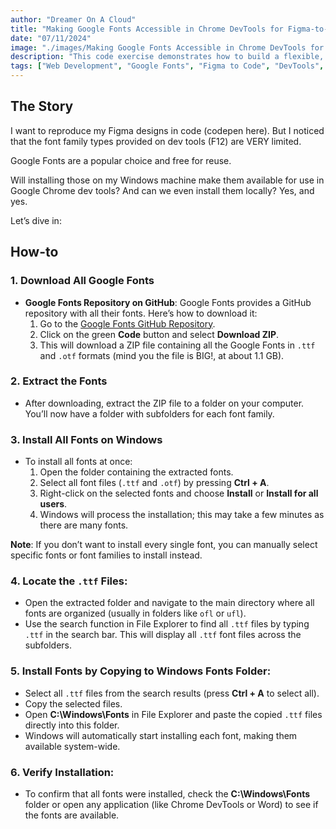 ```yaml
---
author: "Dreamer On A Cloud"
title: "Making Google Fonts Accessible in Chrome DevTools for Figma-to-Code Projects"
date: "07/11/2024"
image: "./images/Making Google Fonts Accessible in Chrome DevTools for Figma-to-Code Projects.png"
description: "This code exercise demonstrates how to build a flexible, resizable layout using CSS flexbox. The goal is to have two side-by-side elements that adjust to the parent container's size, with one element displaying text and the other displaying an image. The image is set to fill its container entirely without stretching, using `object-fit: cover`."
tags: ["Web Development", "Google Fonts", "Figma to Code", "DevTools", "UI Design"]
---
```


## The Story
I want to reproduce my Figma designs in code (codepen here). But I noticed that the font family types provided on dev tools (F12) are VERY limited.

Google Fonts are a popular choice and free for reuse. 

Will installing those on my Windows machine make them available for use in Google Chrome dev tools? And can we even install them locally? Yes, and yes.

Let’s dive in:

## How-to

### 1. Download All Google Fonts

- **Google Fonts Repository on GitHub**: Google Fonts provides a GitHub repository with all their fonts. Here’s how to download it:
    1. Go to the [Google Fonts GitHub Repository](https://github.com/google/fonts).
    2. Click on the green **Code** button and select **Download ZIP**.
    3. This will download a ZIP file containing all the Google Fonts in `.ttf` and `.otf` formats (mind you the file is BIG!, at about 1.1 GB).

### 2. Extract the Fonts

- After downloading, extract the ZIP file to a folder on your computer. You’ll now have a folder with subfolders for each font family.

### 3. Install All Fonts on Windows

- To install all fonts at once:
    1. Open the folder containing the extracted fonts.
    2. Select all font files (`.ttf` and `.otf`) by pressing **Ctrl + A**.
    3. Right-click on the selected fonts and choose **Install** or **Install for all users**.
    4. Windows will process the installation; this may take a few minutes as there are many fonts.

**Note**: If you don’t want to install every single font, you can manually select specific fonts or font families to install instead.

### **4. Locate the `.ttf` Files**:

- Open the extracted folder and navigate to the main directory where all fonts are organized (usually in folders like `ofl` or `ufl`).
- Use the search function in File Explorer to find all `.ttf` files by typing `.ttf` in the search bar. This will display all `.ttf` font files across the subfolders.

### **5. Install Fonts by Copying to Windows Fonts Folder**:

- Select all `.ttf` files from the search results (press **Ctrl + A** to select all).
- Copy the selected files.
- Open **C:\Windows\Fonts** in File Explorer and paste the copied `.ttf` files directly into this folder.
- Windows will automatically start installing each font, making them available system-wide.

### **6. Verify Installation**:

- To confirm that all fonts were installed, check the **C:\Windows\Fonts** folder or open any application (like Chrome DevTools or Word) to see if the fonts are available.